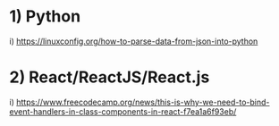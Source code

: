 # 1) Python

  i) https://linuxconfig.org/how-to-parse-data-from-json-into-python

# 2) React/ReactJS/React.js
   
   i) https://www.freecodecamp.org/news/this-is-why-we-need-to-bind-event-handlers-in-class-components-in-react-f7ea1a6f93eb/
